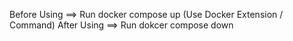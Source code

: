 Before Using  ==> Run docker compose up  (Use Docker Extension / Command)
After Using ==> Run dokcer compose down
